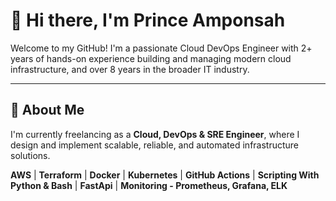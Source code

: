 # 👋 Hi there, I'm Prince Amponsah

Welcome to my GitHub! I'm a passionate Cloud DevOps Engineer with 2+ years of hands-on experience building and managing modern cloud infrastructure, and over 8 years in the broader IT industry.

---

## 🚀 About Me

I'm currently freelancing as a **Cloud, DevOps & SRE Engineer**, where I design and implement scalable, reliable, and automated infrastructure solutions.


 **AWS** | **Terraform** | **Docker** | **Kubernetes** | **GitHub Actions** | **Scripting With Python & Bash** | **FastApi** | **Monitoring - Prometheus, Grafana, ELK**
